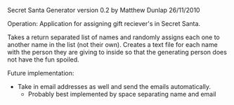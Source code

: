 Secret Santa Generator
  version 0.2
  by Matthew Dunlap
26/11/2010

Operation:
  Application for assigning gift reciever's in Secret Santa.

  Takes a return separated list of names and randomly assigns each one
  to another name in the list (not their own). Creates a text file
  for each name with the person they are giving to inside so that the 
  generating person does not have the fun spoiled.

Future implementation:
  - Take in email addresses as well and send the emails automatically.
    - Probably best implemented by space separating name and email
